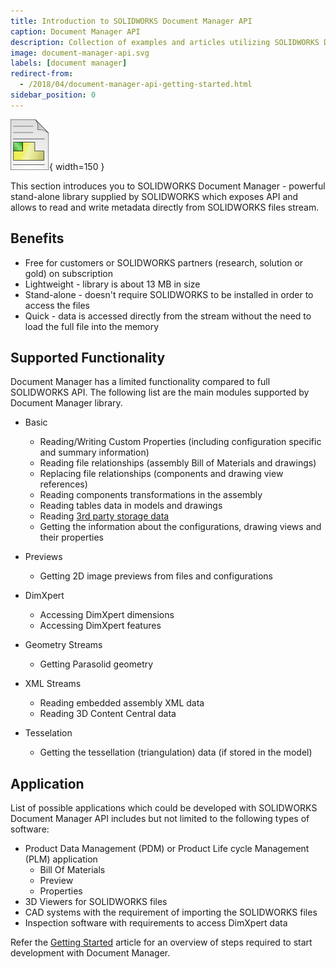 ```yaml
---
title: Introduction to SOLIDWORKS Document Manager API
caption: Document Manager API
description: Collection of examples and articles utilizing SOLIDWORKS Document Manager library
image: document-manager-api.svg
labels: [document manager]
redirect-from:
  - /2018/04/document-manager-api-getting-started.html
sidebar_position: 0
---
```

![SOLIDWORKS Document Manager API](document-manager-api.svg){ width=150 }

This section introduces you to SOLIDWORKS Document Manager - powerful stand-alone library supplied by SOLIDWORKS which exposes API and allows to read and write metadata directly from SOLIDWORKS files stream.

## Benefits

* Free for customers or SOLIDWORKS partners (research, solution or gold) on subscription
* Lightweight - library is about 13 MB in size
* Stand-alone - doesn't require SOLIDWORKS to be installed in order to access the files
* Quick - data is accessed directly from the stream without the need to load the full file into the memory

## Supported Functionality

Document Manager has a limited functionality compared to full SOLIDWORKS API. The following list are the main modules supported by Document Manager library.

* Basic
	* Reading/Writing Custom Properties (including configuration specific and summary information)
    * Reading file relationships (assembly Bill of Materials and drawings)
    * Replacing file relationships (components and drawing view references)
    * Reading components transformations in the assembly
    * Reading tables data in models and drawings
    * Reading [3rd party storage data](https://help.solidworks.com/2015/english/api/sldworksapiprogguide/overview/third-party_data_in_solidworks_files.htm)
    * Getting the information about the configurations, drawing views and their properties
	
* Previews
	* Getting 2D image previews from files and configurations
	
* DimXpert
	* Accessing DimXpert dimensions
    * Accessing DimXpert features
	
* Geometry Streams
	* Getting Parasolid geometry

* XML Streams
	* Reading embedded assembly XML data
    * Reading 3D Content Central data
	
* Tesselation
	* Getting the tessellation (triangulation) data (if stored in the model)

## Application

List of possible applications which could be developed with SOLIDWORKS Document Manager API includes but not limited to the following types of software:

* Product Data Management (PDM) or Product Life cycle Management (PLM) application
	* Bill Of Materials
    * Preview
    * Properties
* 3D Viewers for SOLIDWORKS files
* CAD systems with the requirement of importing the SOLIDWORKS files
* Inspection software with requirements to access DimXpert data

Refer the [Getting Started](getting-started) article for an overview of steps required to start development with Document Manager.
